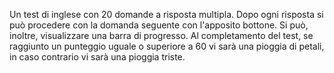 Un test di inglese con 20 domande a risposta multipla. 
Dopo ogni risposta si può procedere con la domanda seguente con l'apposito bottone.
Si può, inoltre, visualizzare una barra di progresso.
Al completamento del test, se raggiunto un punteggio uguale o superiore a 60 vi sarà una pioggia di petali, in caso contrario vi sarà una pioggia triste.
